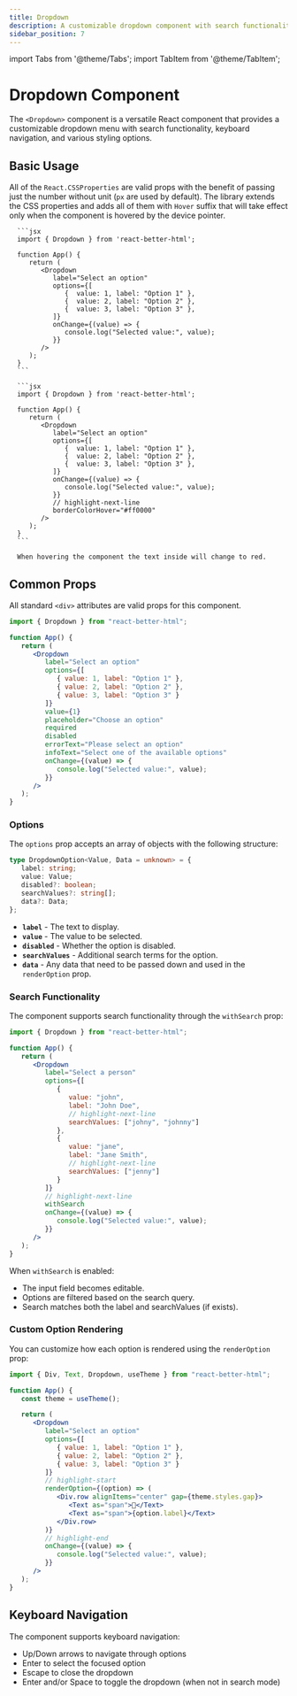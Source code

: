```yaml
---
title: Dropdown
description: A customizable dropdown component with search functionality and keyboard navigation.
sidebar_position: 7
---
```


import Tabs from '@theme/Tabs';
import TabItem from '@theme/TabItem';

# Dropdown Component

The `<Dropdown>` component is a versatile React component that provides a customizable dropdown menu with search functionality, keyboard navigation, and various styling options.

## Basic Usage

All of the `React.CSSProperties` are valid props with the benefit of passing just the number without unit (`px` are used by default). The library extends the CSS properties and adds all of them with `Hover` suffix that will take effect only when the component is hovered by the device pointer.

<Tabs>
   <TabItem value="basic" label="Basic Dropdown" default>

      ```jsx
      import { Dropdown } from 'react-better-html';

      function App() {
         return (
            <Dropdown
               label="Select an option"
               options={[
                  {  value: 1, label: "Option 1" },
                  {  value: 2, label: "Option 2" },
                  {  value: 3, label: "Option 3" },
               ]}
               onChange={(value) => {
                  console.log("Selected value:", value);
               }}
            />
         );
      }
      ```

   </TabItem>

   <TabItem value="withHover" label="With Hover" default>

      ```jsx
      import { Dropdown } from 'react-better-html';

      function App() {
         return (
            <Dropdown
               label="Select an option"
               options={[
                  {  value: 1, label: "Option 1" },
                  {  value: 2, label: "Option 2" },
                  {  value: 3, label: "Option 3" },
               ]}
               onChange={(value) => {
                  console.log("Selected value:", value);
               }}
               // highlight-next-line
               borderColorHover="#ff0000"
            />
         );
      }
      ```

      When hovering the component the text inside will change to red.

   </TabItem>
</Tabs>

## Common Props

All standard `<div>` attributes are valid props for this component.

```jsx
import { Dropdown } from "react-better-html";

function App() {
   return (
      <Dropdown
         label="Select an option"
         options={[
            { value: 1, label: "Option 1" },
            { value: 2, label: "Option 2" },
            { value: 3, label: "Option 3" }
         ]}
         value={1}
         placeholder="Choose an option"
         required
         disabled
         errorText="Please select an option"
         infoText="Select one of the available options"
         onChange={(value) => {
            console.log("Selected value:", value);
         }}
      />
   );
}
```

### Options

The `options` prop accepts an array of objects with the following structure:

```typescript
type DropdownOption<Value, Data = unknown> = {
   label: string;
   value: Value;
   disabled?: boolean;
   searchValues?: string[];
   data?: Data;
};
```

-  **`label`** - The text to display.
-  **`value`** - The value to be selected.
-  **`disabled`** - Whether the option is disabled.
-  **`searchValues`** - Additional search terms for the option.
-  **`data`** - Any data that need to be passed down and used in the `renderOption` prop.

### Search Functionality

The component supports search functionality through the `withSearch` prop:

```jsx
import { Dropdown } from "react-better-html";

function App() {
   return (
      <Dropdown
         label="Select a person"
         options={[
            {
               value: "john",
               label: "John Doe",
               // highlight-next-line
               searchValues: ["johny", "johnny"]
            },
            {
               value: "jane",
               label: "Jane Smith",
               // highlight-next-line
               searchValues: ["jenny"]
            }
         ]}
         // highlight-next-line
         withSearch
         onChange={(value) => {
            console.log("Selected value:", value);
         }}
      />
   );
}
```

When `withSearch` is enabled:

-  The input field becomes editable.
-  Options are filtered based on the search query.
-  Search matches both the label and searchValues (if exists).

### Custom Option Rendering

You can customize how each option is rendered using the `renderOption` prop:

```jsx
import { Div, Text, Dropdown, useTheme } from "react-better-html";

function App() {
   const theme = useTheme();

   return (
      <Dropdown
         label="Select an option"
         options={[
            { value: 1, label: "Option 1" },
            { value: 2, label: "Option 2" },
            { value: 3, label: "Option 3" }
         ]}
         // highlight-start
         renderOption={(option) => (
            <Div.row alignItems="center" gap={theme.styles.gap}>
               <Text as="span">🎯</Text>
               <Text as="span">{option.label}</Text>
            </Div.row>
         )}
         // highlight-end
         onChange={(value) => {
            console.log("Selected value:", value);
         }}
      />
   );
}
```

## Keyboard Navigation

The component supports keyboard navigation:

-  Up/Down arrows to navigate through options
-  Enter to select the focused option
-  Escape to close the dropdown
-  Enter and/or Space to toggle the dropdown (when not in search mode)
